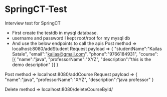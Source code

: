 # SpringCT-Test
Interview test for SpringCT



- First create the testdb in mysql database.
- username and password I kept root/root for my mysql db
- And use the below endpoints to call the apis
Post method => localhost:8080/addStudent
Request payload =>
{
	"studentName":"Kailas Satale",
	"email":"kailas@gmail.com",
	"phone":"9766184931",
	"course": [{
		"name":"java",
		"professorName":"XYZ",
		"description":"this is the demo description"
	}]
}

Post method => localhost:8080/addCourse
Request payload =>
{
	"name":"java",
	"professorName":"XYZ",
	"description":"java professor"
}

Delete method => localhost:8080/deleteCourseById/<id which wants to delete>
